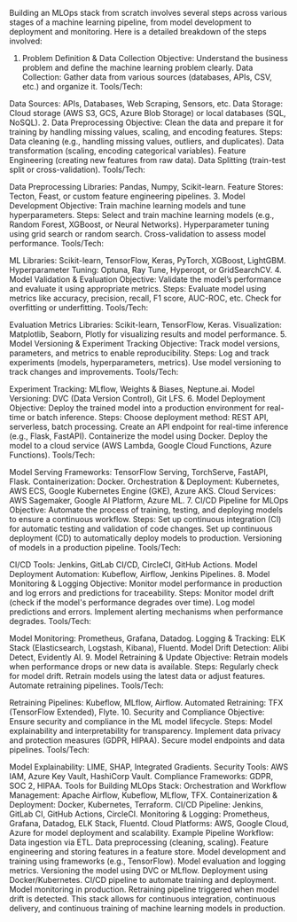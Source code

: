 Building an MLOps stack from scratch involves several steps across various stages of a machine learning pipeline, from model development to deployment and monitoring. Here is a detailed breakdown of the steps involved:

1. Problem Definition & Data Collection
Objective: Understand the business problem and define the machine learning problem clearly.
Data Collection: Gather data from various sources (databases, APIs, CSV, etc.) and organize it.
Tools/Tech:

Data Sources: APIs, Databases, Web Scraping, Sensors, etc.
Data Storage: Cloud storage (AWS S3, GCS, Azure Blob Storage) or local databases (SQL, NoSQL).
2. Data Preprocessing
Objective: Clean the data and prepare it for training by handling missing values, scaling, and encoding features.
Steps:
Data cleaning (e.g., handling missing values, outliers, and duplicates).
Data transformation (scaling, encoding categorical variables).
Feature Engineering (creating new features from raw data).
Data Splitting (train-test split or cross-validation).
Tools/Tech:

Data Preprocessing Libraries: Pandas, Numpy, Scikit-learn.
Feature Stores: Tecton, Feast, or custom feature engineering pipelines.
3. Model Development
Objective: Train machine learning models and tune hyperparameters.
Steps:
Select and train machine learning models (e.g., Random Forest, XGBoost, or Neural Networks).
Hyperparameter tuning using grid search or random search.
Cross-validation to assess model performance.
Tools/Tech:

ML Libraries: Scikit-learn, TensorFlow, Keras, PyTorch, XGBoost, LightGBM.
Hyperparameter Tuning: Optuna, Ray Tune, Hyperopt, or GridSearchCV.
4. Model Validation & Evaluation
Objective: Validate the model’s performance and evaluate it using appropriate metrics.
Steps:
Evaluate model using metrics like accuracy, precision, recall, F1 score, AUC-ROC, etc.
Check for overfitting or underfitting.
Tools/Tech:

Evaluation Metrics Libraries: Scikit-learn, TensorFlow, Keras.
Visualization: Matplotlib, Seaborn, Plotly for visualizing results and model performance.
5. Model Versioning & Experiment Tracking
Objective: Track model versions, parameters, and metrics to enable reproducibility.
Steps:
Log and track experiments (models, hyperparameters, metrics).
Use model versioning to track changes and improvements.
Tools/Tech:

Experiment Tracking: MLflow, Weights & Biases, Neptune.ai.
Model Versioning: DVC (Data Version Control), Git LFS.
6. Model Deployment
Objective: Deploy the trained model into a production environment for real-time or batch inference.
Steps:
Choose deployment method: REST API, serverless, batch processing.
Create an API endpoint for real-time inference (e.g., Flask, FastAPI).
Containerize the model using Docker.
Deploy the model to a cloud service (AWS Lambda, Google Cloud Functions, Azure Functions).
Tools/Tech:

Model Serving Frameworks: TensorFlow Serving, TorchServe, FastAPI, Flask.
Containerization: Docker.
Orchestration & Deployment: Kubernetes, AWS ECS, Google Kubernetes Engine (GKE), Azure AKS.
Cloud Services: AWS Sagemaker, Google AI Platform, Azure ML.
7. CI/CD Pipeline for MLOps
Objective: Automate the process of training, testing, and deploying models to ensure a continuous workflow.
Steps:
Set up continuous integration (CI) for automatic testing and validation of code changes.
Set up continuous deployment (CD) to automatically deploy models to production.
Versioning of models in a production pipeline.
Tools/Tech:

CI/CD Tools: Jenkins, GitLab CI/CD, CircleCI, GitHub Actions.
Model Deployment Automation: Kubeflow, Airflow, Jenkins Pipelines.
8. Model Monitoring & Logging
Objective: Monitor model performance in production and log errors and predictions for traceability.
Steps:
Monitor model drift (check if the model's performance degrades over time).
Log model predictions and errors.
Implement alerting mechanisms when performance degrades.
Tools/Tech:

Model Monitoring: Prometheus, Grafana, Datadog.
Logging & Tracking: ELK Stack (Elasticsearch, Logstash, Kibana), Fluentd.
Model Drift Detection: Alibi Detect, Evidently AI.
9. Model Retraining & Update
Objective: Retrain models when performance drops or new data is available.
Steps:
Regularly check for model drift.
Retrain models using the latest data or adjust features.
Automate retraining pipelines.
Tools/Tech:

Retraining Pipelines: Kubeflow, MLflow, Airflow.
Automated Retraining: TFX (TensorFlow Extended), Flyte.
10. Security and Compliance
Objective: Ensure security and compliance in the ML model lifecycle.
Steps:
Model explainability and interpretability for transparency.
Implement data privacy and protection measures (GDPR, HIPAA).
Secure model endpoints and data pipelines.
Tools/Tech:

Model Explainability: LIME, SHAP, Integrated Gradients.
Security Tools: AWS IAM, Azure Key Vault, HashiCorp Vault.
Compliance Frameworks: GDPR, SOC 2, HIPAA.
Tools for Building MLOps Stack:
Orchestration and Workflow Management: Apache Airflow, Kubeflow, MLflow, TFX.
Containerization & Deployment: Docker, Kubernetes, Terraform.
CI/CD Pipeline: Jenkins, GitLab CI, GitHub Actions, CircleCI.
Monitoring & Logging: Prometheus, Grafana, Datadog, ELK Stack, Fluentd.
Cloud Platforms: AWS, Google Cloud, Azure for model deployment and scalability.
Example Pipeline Workflow:
Data ingestion via ETL.
Data preprocessing (cleaning, scaling).
Feature engineering and storing features in a feature store.
Model development and training using frameworks (e.g., TensorFlow).
Model evaluation and logging metrics.
Versioning the model using DVC or MLflow.
Deployment using Docker/Kubernetes.
CI/CD pipeline to automate training and deployment.
Model monitoring in production.
Retraining pipeline triggered when model drift is detected.
This stack allows for continuous integration, continuous delivery, and continuous training of machine learning models in production.
